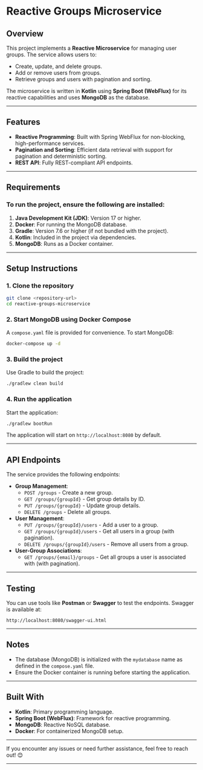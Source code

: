 # Reactive Groups Microservice

## Overview
This project implements a **Reactive Microservice** for managing user groups. The service allows users to:
- Create, update, and delete groups.
- Add or remove users from groups.
- Retrieve groups and users with pagination and sorting.

The microservice is written in **Kotlin** using **Spring Boot (WebFlux)** for its reactive capabilities and uses **MongoDB** as the database.

---

## Features
- **Reactive Programming**: Built with Spring WebFlux for non-blocking, high-performance services.
- **Pagination and Sorting**: Efficient data retrieval with support for pagination and deterministic sorting.
- **REST API**: Fully REST-compliant API endpoints.

---

## Requirements
### To run the project, ensure the following are installed:
1. **Java Development Kit (JDK)**: Version 17 or higher.
2. **Docker**: For running the MongoDB database.
3. **Gradle**: Version 7.6 or higher (if not bundled with the project).
4. **Kotlin**: Included in the project via dependencies.
5. **MongoDB**: Runs as a Docker container.

---

## Setup Instructions
### 1. Clone the repository
```bash
git clone <repository-url>
cd reactive-groups-microservice
```

### 2. Start MongoDB using Docker Compose
A `compose.yaml` file is provided for convenience. To start MongoDB:
```bash
docker-compose up -d
```

### 3. Build the project
Use Gradle to build the project:
```bash
./gradlew clean build
```

### 4. Run the application
Start the application:
```bash
./gradlew bootRun
```

The application will start on `http://localhost:8080` by default.

---

## API Endpoints
The service provides the following endpoints:
- **Group Management**:
  - `POST /groups` - Create a new group.
  - `GET /groups/{groupId}` - Get group details by ID.
  - `PUT /groups/{groupId}` - Update group details.
  - `DELETE /groups` - Delete all groups.
- **User Management**:
  - `PUT /groups/{groupId}/users` - Add a user to a group.
  - `GET /groups/{groupId}/users` - Get all users in a group (with pagination).
  - `DELETE /groups/{groupId}/users` - Remove all users from a group.
- **User-Group Associations**:
  - `GET /groups/{email}/groups` - Get all groups a user is associated with (with pagination).

---

## Testing
You can use tools like **Postman** or **Swagger** to test the endpoints. Swagger is available at:
```
http://localhost:8080/swagger-ui.html
```

---

## Notes
- The database (MongoDB) is initialized with the `mydatabase` name as defined in the `compose.yaml` file.
- Ensure the Docker container is running before starting the application.

---

## Built With
- **Kotlin**: Primary programming language.
- **Spring Boot (WebFlux)**: Framework for reactive programming.
- **MongoDB**: Reactive NoSQL database.
- **Docker**: For containerized MongoDB setup.

---

If you encounter any issues or need further assistance, feel free to reach out! 😊

---